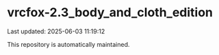 # vrcfox-2.3_body_and_cloth_edition

Last updated: 2025-06-03 11:19:12

This repository is automatically maintained.

